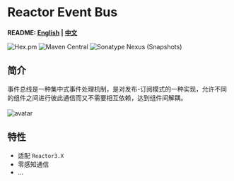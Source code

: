 # Reactor Event Bus

**README: [English](https://gitlab.yanzx-dev.cn/reactor/reactor-event-bus/blob/master/README.md) | [中文](https://gitlab.yanzx-dev.cn/reactor/reactor-event-bus/blob/master/README-zh.md)**

![Hex.pm](https://img.shields.io/hexpm/l/plug.svg?color=green)
![Maven Central](https://img.shields.io/maven-central/v/com.github.virtualcry/reactor-event-bus.svg)
![Sonatype Nexus (Snapshots)](https://img.shields.io/nexus/snapshots/https/oss.sonatype.org/com.github.virtualcry/reactor-event-bus.svg)

## 简介
事件总线是一种集中式事件处理机制，是对发布-订阅模式的一种实现，允许不同的组件之间进行彼此通信而又不需要相互依赖，达到组件间解耦。
<br><br>
![avatar](https://gitlab.yanzx-dev.cn/reactor/reactor-event-bus/raw/master/images/data-routing.svg)

## 特性
* 适配 `Reactor3.X`
* 零感知通信
* ...